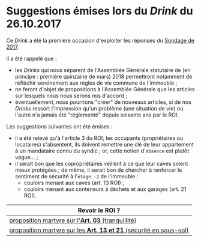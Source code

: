 # Suggestions émises lors du *Drink* du 26.10.2017

Ce *Drink* a été la première occasion d'exploiter les réponses du [Sondage de 2017](https://goo.gl/forms/fIdhrp0iJgdRNojq2).

Il a été rappelé que :

* les *Drinks* qui nous séparent de l'Assemblée Générale statutaire de (en principe : première quinzaine de mars) 2018 permettront notamment de réfléchir sereinement aux règles de vie commune de l'immeuble ;
* ne feront d'objet de propositions à l'Assemblée Générale que les articles sur lesquels nous nous serons mis d'accord ;
* éventuellement, nous pourrions "créer" de nouveaux articles, si de nos *Drinks* ressort l'impression qu'un problème (une situation de vie) ou l'autre n'a jamais été "réglementé" depuis soixante ans par le ROI.

Les suggestions suivantes  ont été émises :

* il a été relevé qu'à l'article 3 du ROI, les occupants (propriétaires ou locataires) s'absentent, ils doivent remettre une clé de leur appartement à un mandataire connu du syndic ; or, cette notion d'`absence` est plutôt vague... ;  
* il serait bon que les copropriétaires veillent à ce que leur caves soient mieux protégées ; de même, il serait bon de chercher à renforcer le sentiment de sécurité à l'`étage -2` de l'immeuble :  
	* couloirs menant aux caves (art. 13 ROI) ;
	* couloirs menant aux conteneurs à déchets et aux garages (art. 21 ROI).

| Revoir le ROI ? |
| --- |
| [proposition martyre sur l'**Art. 03** (tranquillité)](Art_03.md) |
| [proposition martyre sur les **Art. 13 et 21** (sécurité en sous-sol)](Art_13_et_21.md) |

